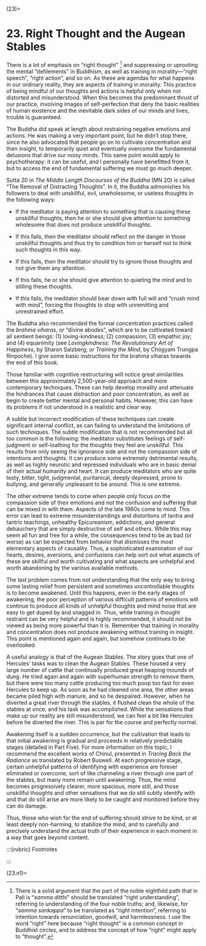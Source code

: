 

(23)=

# 23. Right Thought and the Augean Stables



There is a lot of emphasis on “right thought” [^1] and suppressing or uprooting the mental “defilements” in Buddhism, as well as training in morality—“right speech”, “right action”, and so on. As these are agendas for what happens in our ordinary reality, they are aspects of training in morality. This practice of being mindful of our thoughts and actions is helpful only when not distorted and misunderstood. When this becomes the predominant thrust of our practice, involving images of self-perfection that deny the basic realities of human existence and the inevitable dark sides of our minds and lives, trouble is guaranteed.

The Buddha did speak at length about restraining negative emotions and actions. He was making a very important point, but he didn’t stop there, since he also advocated that people go on to cultivate concentration and then insight, to temporarily quiet and eventually overcome the fundamental delusions that drive our noisy minds. This same point would apply to psychotherapy: it can be useful, and I personally have benefitted from it, but to access the end of fundamental suffering we must go much deeper.

Sutta 20 in *The Middle Length Discourses of the Buddha* (MN 20) is called “The Removal of Distracting Thoughts”. In it, the Buddha admonishes his followers to deal with unskillful, evil, unwholesome, or useless thoughts in the following ways:


* If the meditator is paying attention to something that is causing these unskillful thoughts, then he or she should give attention to something wholesome that does not produce unskillful thoughts.

* If this fails, then the meditator should reflect on the danger in those unskillful thoughts and thus try to condition him or herself not to think such thoughts in this way.

* If this fails, then the meditator should try to ignore those thoughts and not give them any attention.

* If this fails, he or she should give attention to quieting the mind and to stilling these thoughts.

* If this fails, the meditator should bear down with full will and “crush mind with mind”, forcing the thoughts to stop with unremitting and unrestrained effort.



The Buddha also recommended the formal concentration practices called the *brahma viharas*, or “divine abodes”, which are to be cultivated toward all sentient beings: (1) loving-kindness; (2) compassion; (3) empathic joy; and (4) equanimity (see *Lovingkindness: The Revolutionary Art of Happiness*, by Sharon Salzberg; or *Training the Mind*, by Chögyam Trungpa Rinpoche). I give some basic instructions for the brahma viharas towards the end of this book.

Those familiar with cognitive restructuring will notice great similarities between this approximately 2,500-year-old approach and more contemporary techniques. These can help develop morality and attenuate the hindrances that cause distraction and poor concentration, as well as begin to create better mental and personal habits. However, this can have its problems if not understood in a realistic and clear way.

A subtle but incorrect modification of these techniques can create significant internal conflict, as can failing to understand the limitations of such techniques. The subtle modification that is not recommended but all too common is the following: the meditator substitutes feelings of self-judgment or self-loathing for the thoughts they feel are unskillful. This results from only seeing the ignorance side and not the compassion side of intentions and thoughts. It can produce some extremely detrimental results, as well as highly neurotic and repressed individuals who are in basic denial of their actual humanity and heart. It can produce meditators who are quite testy, bitter, tight, judgmental, puritanical, deeply depressed, prone to bullying, and generally unpleasant to be around. This is one extreme.

The other extreme tends to come when people only focus on the compassion side of their emotions and not the confusion and suffering that can be mixed in with them. Aspects of the late 1960s come to mind. This error can lead to extreme misunderstandings and distortions of tantra and tantric teachings, unhealthy Epicureanism, addictions, and general debauchery that are simply destructive of self and others. While this may seem all fun and free for a while, the consequences tend to be as bad (or worse) as can be expected from behavior that dismisses the most elementary aspects of causality. Thus, a sophisticated examination of our hearts, desires, aversions, and confusions can help sort out what aspects of these are skillful and worth cultivating and what aspects are unhelpful and worth abandoning by the various available methods.

The last problem comes from not understanding that the only way to bring some lasting relief from persistent and sometimes uncontrollable thoughts is to become awakened. Until this happens, even in the early stages of awakening, the poor perception of various difficult patterns of emotions will continue to produce all kinds of unhelpful thoughts and mind noise that are easy to get duped by and snagged in. Thus, while training in thought restraint can be very helpful and is highly recommended, it should not be viewed as being more powerful than it is. Remember that training in morality and concentration does not produce awakening without training in insight. This point is mentioned again and again, but somehow continues to be overlooked.

A useful analogy is that of the Augean Stables. The story goes that one of Hercules’ tasks was to clean the Augean Stables. These housed a very large number of cattle that continually produced great heaping mounds of dung. He tried again and again with superhuman strength to remove them, but there were too many cattle producing too much poop too fast for even Hercules to keep up. As soon as he had cleaned one area, the other areas became piled high with manure, and so he despaired. However, when he diverted a great river through the stables, it flushed clean the whole of the stables at once, and his task was accomplished. While the sensations that make up our reality are still misunderstood, we can feel a bit like Hercules before he diverted the river. This is par for the course and perfectly normal.

Awakening itself is a sudden occurrence, but the cultivation that leads to that initial awakening is gradual and proceeds in relatively predictable stages (detailed in Part Five). For more information on this topic, I recommend the excellent works of Chinul, presented in *Tracing Back the Radiance* as translated by Robert Buswell. At each progressive stage, certain unhelpful patterns of identifying with experience are forever eliminated or overcome, sort of like channeling a river through one part of the stables, but many more remain until awakening. Thus, the mind becomes progressively clearer, more spacious, more still, and those unskillful thoughts and other sensations that we do still subtly identify with and that do still arise are more likely to be caught and monitored before they can do damage.

Thus, those who wish for the end of suffering should strive to be kind, or at least deeply non-harming, to stabilize the mind, and to carefully and precisely understand the actual truth of their experience in each moment in a way that goes beyond content.

:::{rubric} Footnotes

:::


(23.n1)=

[^1]:There is a solid argument that the part of the noble eightfold path that in Pali is “*samma ditthi*” should be translated “right understanding”, referring to understanding of the four noble truths; and, likewise, for “*samma sankappa*” to be translated as “right intention”, referring to intention towards renunciation, goodwill, and harmlessness. I use the word “right” here because “right thought” is a common concept in Buddhist circles, and to address the concept of how “right” might apply to “thought”.
